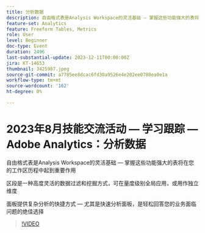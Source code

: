 ```yaml
---
title: 分析数据
description: 自由格式表是Analysis Workspace的灵活基础 — 掌握这些功能强大的表将在工作区历程中走得更远。区段是一种高度灵活的数据过滤和挖掘方式，可以在量度级别全局应用，也可以用作独立维度。 面板提供复杂分析的快捷方式 — 尤其是快速分析面板，是轻松回答您的业务面临问题的绝佳选择
feature-set: Analytics
feature: Freeform Tables, Metrics
role: User
level: Beginner
doc-type: Event
duration: 2496
last-substantial-update: 2023-12-11T00:00:00Z
jira: KT-14653
thumbnail: 3425987.jpeg
source-git-commit: a7785ee8dcac6fd30a9526e4e202ee0780ea0e1a
workflow-type: tm+mt
source-wordcount: '162'
ht-degree: 0%

---
```



# 2023年8月技能交流活动 — 学习跟踪 — Adobe Analytics：分析数据

自由格式表是Analysis Workspace的灵活基础 — 掌握这些功能强大的表将在您的工作区历程中起到重要作用

区段是一种高度灵活的数据过滤和挖掘方式，可在量度级别全局应用，或用作独立维度

面板提供复杂分析的快捷方式 — 尤其是快速分析面板，是轻松回答您的业务面临问题的绝佳选择

>[!VIDEO](https://video.tv.adobe.com/v/3425987/?learn=on)
